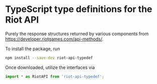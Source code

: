 # TypeScript type definitions for the Riot API
Purely the response structures returned by various components from https://developer.riotgames.com/api-methods/.

To install the package, run
```sh
npm install --save-dev riot-api-typedef
```

Once downloaded, utilize the interfaces via
```js
import * as RiotAPI from 'riot-api-typedef';
```
